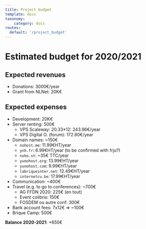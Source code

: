 ```yaml
---
title: Project budget
template: docs
taxonomy:
    category: docs
routes:
  default: '/project_budget'
---
```


# Estimated budget for 2020/2021

## Expected revenues

- Donations: 3000€/year
- Grant from NLNet: 20K€

## Expected expenses

- Development: 20K€
- Server renting: 500€
  - VPS Scaleway: 20.33*12: 243.96€/year
  - VPS Digital O. (forum): 172.80€/year
- Domain names: ~150€
  - `nohost.me`: 11.99€HT/year
  - `ynh.fr`: 6.99€HT/year (to be confirmed with frju?)
  - `noho.st`: ~35€ TTC/year
  - `yunohost.org`: 13.99€HT/year
  - `yunohost.com`: 9.99€HT/year
  - `labriqueinter.net`: 12.49€HT/year
  - `internetcu.be`: 17.99€HT/year
- Communication: ~400€
- Travel (e.g. to go to conferences): ~700€
  - AG FFDN 2020: 225€ (en tout)
  - Event colibris: 150€
  - FOSDEM ou autre conf: 300€
- Bank account fees: 7x12€ => ~100€
- Brique Camp: 500€

**Balance 2020-2021**: +650€

